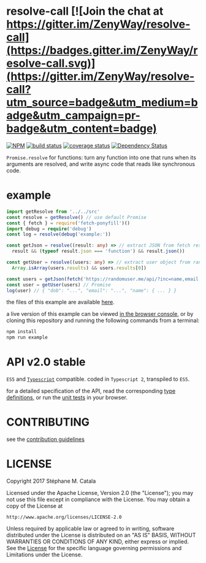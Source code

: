 # resolve-call [![Join the chat at https://gitter.im/ZenyWay/resolve-call](https://badges.gitter.im/ZenyWay/resolve-call.svg)](https://gitter.im/ZenyWay/resolve-call?utm_source=badge&utm_medium=badge&utm_campaign=pr-badge&utm_content=badge)
[![NPM](https://nodei.co/npm/resolve-call.png?compact=true)](https://nodei.co/npm/resolve-call/)
[![build status](https://travis-ci.org/ZenyWay/resolve-call.svg?branch=master)](https://travis-ci.org/ZenyWay/resolve-call)
[![coverage status](https://coveralls.io/repos/github/ZenyWay/resolve-call/badge.svg?branch=master)](https://coveralls.io/github/ZenyWay/resolve-call)
[![Dependency Status](https://gemnasium.com/badges/github.com/ZenyWay/resolve-call.svg)](https://gemnasium.com/github.com/ZenyWay/resolve-call)

`Promise.resolve` for functions:
turn any function into one that runs when its arguments are resolved,
and write async code that reads like synchronous code.

# <a name="example"></a> example
```ts
import getResolve from '../../src'
const resolve = getResolve() // use default Promise
const { fetch } = require('fetch-ponyfill')()
import debug = require('debug')
const log = resolve(debug('example:'))

const getJson = resolve((result: any) => // extract JSON from fetch result
  result && (typeof result.json === 'function') && result.json())

const getUser = resolve((users: any) => // extract user object from randomuser api result
  Array.isArray(users.results) && users.results[0])

const users = getJson(fetch('https://randomuser.me/api/?inc=name,email,dob&noinfo')) // Promise
const user = getUser(users) // Promise
log(user) // { "dob": "...", "email": "...", "name": { ... } }
```
the files of this example are available [here](./spec/example).

a live version of this example can be viewed [in the browser console](https://cdn.rawgit.com/ZenyWay/resolve-call/v2.0.0/spec/example/index.html),
or by cloning this repository and running the following commands from a terminal:
```bash
npm install
npm run example
```

# <a name="api"></a> API v2.0 stable
`ES5` and [`Typescript`](http://www.typescriptlang.org/) compatible.
coded in `Typescript 2`, transpiled to `ES5`.

for a detailed specification of the API, read the corresponding
[type definitions](./src/index.ts#L15-L30),
or run the [unit tests](https://cdn.rawgit.com/ZenyWay/resolve-call/v2.0.0/spec/web/index.html)
in your browser.

# <a name="contributing"></a> CONTRIBUTING
see the [contribution guidelines](./CONTRIBUTING.md)

# <a name="license"></a> LICENSE
Copyright 2017 Stéphane M. Catala

Licensed under the Apache License, Version 2.0 (the "License");
you may not use this file except in compliance with the License.
You may obtain a copy of the License at

    http://www.apache.org/licenses/LICENSE-2.0

Unless required by applicable law or agreed to in writing, software
distributed under the License is distributed on an "AS IS" BASIS,
WITHOUT WARRANTIES OR CONDITIONS OF ANY KIND, either express or implied.
See the [License](./LICENSE) for the specific language governing permissions and
Limitations under the License.
